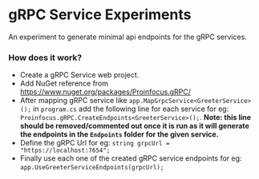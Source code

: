 # gRPC Service Experiments

An experiment to generate minimal api endpoints for the gRPC services.

### How does it work?
- Create a gRPC Service web project.
- Add NuGet reference from https://www.nuget.org/packages/Proinfocus.gRPC/
- After mapping gRPC service like ```app.MapGrpcService<GreeterService>();``` in ```program.cs``` add the following line for each service for eg: ```Proinfocus.gRPC.CreateEndpoints<GreeterService>();```. **Note: this line should be removed/commented out once it is run as it will generate the endpoints in the ```Endpoints``` folder for the given service.**
- Define the gRPC Url for eg: ```string grpcUrl = "https://localhost:7654";```
- Finally use each one of the created gRPC service endpoints for eg: ```app.UseGreeterServiceEndpoints(grpcUrl);```
